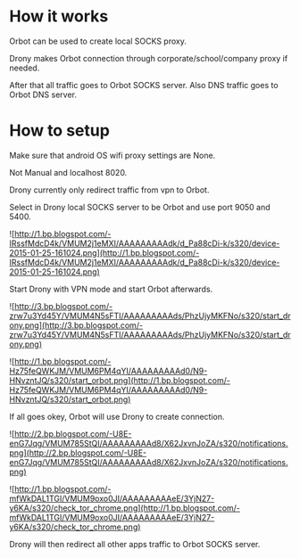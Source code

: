 # How it works #

Orbot can be used to create local SOCKS proxy.

Drony makes Orbot connection through corporate/school/company proxy if needed.

After that all traffic goes to Orbot SOCKS server.
Also DNS traffic goes to Orbot DNS server.


# How to setup #

Make sure that android OS wifi proxy settings are None.


Not Manual and localhost 8020.


Drony currently only redirect traffic from vpn to Orbot.

Select in Drony local SOCKS server to be Orbot and use port 9050 and 5400.

![http://1.bp.blogspot.com/-IRssfMdcD4k/VMUM2j1eMXI/AAAAAAAAAdk/d_Pa88cDi-k/s320/device-2015-01-25-161024.png](http://1.bp.blogspot.com/-IRssfMdcD4k/VMUM2j1eMXI/AAAAAAAAAdk/d_Pa88cDi-k/s320/device-2015-01-25-161024.png)

Start Drony with VPN mode and start Orbot afterwards.

![http://3.bp.blogspot.com/-zrw7u3Yd45Y/VMUM4N5sFTI/AAAAAAAAAds/PhzUjyMKFNo/s320/start_drony.png](http://3.bp.blogspot.com/-zrw7u3Yd45Y/VMUM4N5sFTI/AAAAAAAAAds/PhzUjyMKFNo/s320/start_drony.png)

![http://1.bp.blogspot.com/-Hz75feQWKJM/VMUM6PM4qYI/AAAAAAAAAd0/N9-HNvzntJQ/s320/start_orbot.png](http://1.bp.blogspot.com/-Hz75feQWKJM/VMUM6PM4qYI/AAAAAAAAAd0/N9-HNvzntJQ/s320/start_orbot.png)


If all goes okey, Orbot will use Drony to create connection.

![http://2.bp.blogspot.com/-U8E-enG7Jqg/VMUM785StQI/AAAAAAAAAd8/X62JxvnJoZA/s320/notifications.png](http://2.bp.blogspot.com/-U8E-enG7Jqg/VMUM785StQI/AAAAAAAAAd8/X62JxvnJoZA/s320/notifications.png)

![http://1.bp.blogspot.com/-mfWkDAL1TGI/VMUM9oxo0JI/AAAAAAAAAeE/3YjN27-y6KA/s320/check_tor_chrome.png](http://1.bp.blogspot.com/-mfWkDAL1TGI/VMUM9oxo0JI/AAAAAAAAAeE/3YjN27-y6KA/s320/check_tor_chrome.png)


Drony will then redirect all other apps traffic to Orbot SOCKS server.
